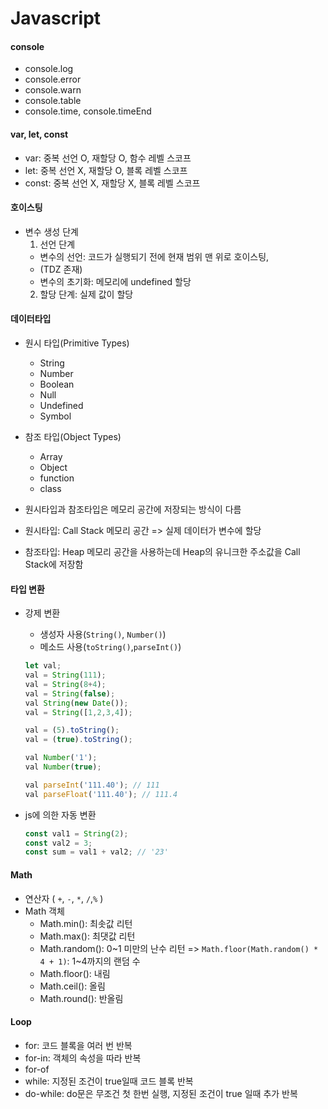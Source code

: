 # Javascript

#### console

- console.log
- console.error
- console.warn
- console.table
- console.time, console.timeEnd

#### var, let, const

- var: 중복 선언 O, 재할당 O, 함수 레벨 스코프
- let: 중복 선언 X, 재할당 O, 블록 레벨 스코프
- const: 중복 선언 X, 재할당 X, 블록 레벨 스코프

#### 호이스팅

- 변수 생성 단계
  1. 선언 단계
  - 변수의 선언: 코드가 실행되기 전에 현재 범위 맨 위로 호이스팅,
  - (TDZ 존재)
  - 변수의 초기화: 메모리에 undefined 할당
  2. 할당 단계: 실제 값이 할당

#### 데이터타입

- 원시 타입(Primitive Types)
  - String
  - Number
  - Boolean
  - Null
  - Undefined
  - Symbol
- 참조 타입(Object Types)

  - Array
  - Object
  - function
  - class

- 원시타입과 참조타입은 메모리 공간에 저장되는 방식이 다름
- 원시타입: Call Stack 메모리 공간 => 실제 데이터가 변수에 할당
- 참조타입: Heap 메모리 공간을 사용하는데 Heap의 유니크한 주소값을 Call Stack에 저장함

#### 타입 변환

- 강제 변환

  - 생성자 사용(`String()`, `Number()`)
  - 메소드 사용(`toString()`,`parseInt()`)

  ```javascript
  let val;
  val = String(111);
  val = String(8+4);
  val = String(false);
  val String(new Date());
  val = String([1,2,3,4]);

  val = (5).toString();
  val = (true).toString();

  val Number('1');
  val Number(true);

  val parseInt('111.40'); // 111
  val parseFloat('111.40'); // 111.4
  ```

- js에 의한 자동 변환
  ```javascript
  const val1 = String(2);
  const val2 = 3;
  const sum = val1 + val2; // '23'
  ```

#### Math

- 연산자 ( `+`, `-`, `*`, `/`,`%` )
- Math 객체
  - Math.min(): 최솟값 리턴
  - Math.max(): 최댓값 리턴
  - Math.random(): 0~1 미만의 난수 리턴
    => `Math.floor(Math.random() * 4 + 1)`: 1~4까지의 랜덤 수
  - Math.floor(): 내림
  - Math.ceil(): 올림
  - Math.round(): 반올림

#### Loop

- for: 코드 블록을 여러 번 반복
- for-in: 객체의 속성을 따라 반복
- for-of
- while: 지정된 조건이 true일때 코드 블록 반복
- do-while: do문은 무조건 첫 한번 실행, 지정된 조건이 true 일때 추가 반복

